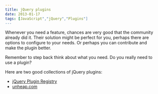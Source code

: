 ```yaml
---
title: jQuery plugins
date: 2013-01-17
tags: [JavaScript","jQuery","Plugins"]
---
```


Whenever you need a feature, chances are very good that the community already did it. Their solution might be perfect for you, perhaps there are options to configure to your needs. Or perhaps you can contribute and make the plugin better.

Remember to step back think about what you need. Do you really need to use a plugin?

Here are two good collections of jQuery plugins:

- [jQuery Plugin Registry](http://plugins.jquery.com/)
- [unheap.com](http://www.unheap.com/)
